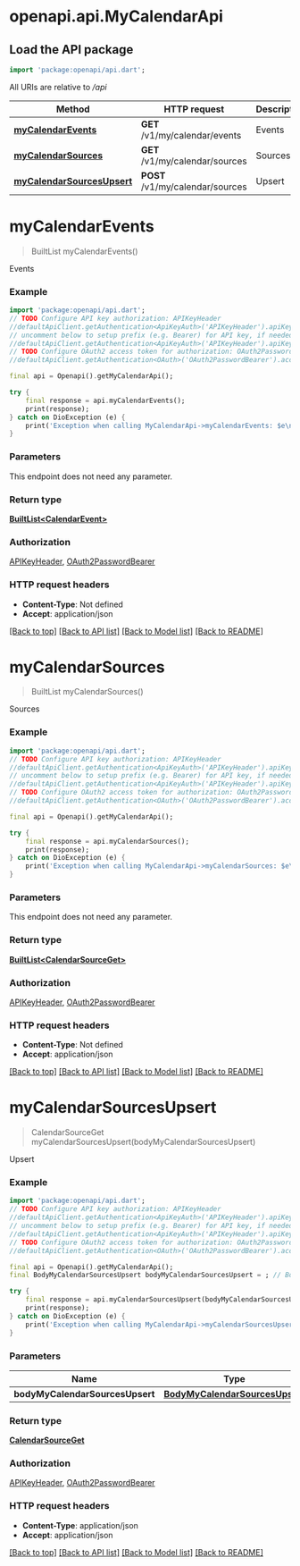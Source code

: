 # openapi.api.MyCalendarApi

## Load the API package
```dart
import 'package:openapi/api.dart';
```

All URIs are relative to */api*

Method | HTTP request | Description
------------- | ------------- | -------------
[**myCalendarEvents**](MyCalendarApi.md#mycalendarevents) | **GET** /v1/my/calendar/events | Events
[**myCalendarSources**](MyCalendarApi.md#mycalendarsources) | **GET** /v1/my/calendar/sources | Sources
[**myCalendarSourcesUpsert**](MyCalendarApi.md#mycalendarsourcesupsert) | **POST** /v1/my/calendar/sources | Upsert


# **myCalendarEvents**
> BuiltList<CalendarEvent> myCalendarEvents()

Events

### Example
```dart
import 'package:openapi/api.dart';
// TODO Configure API key authorization: APIKeyHeader
//defaultApiClient.getAuthentication<ApiKeyAuth>('APIKeyHeader').apiKey = 'YOUR_API_KEY';
// uncomment below to setup prefix (e.g. Bearer) for API key, if needed
//defaultApiClient.getAuthentication<ApiKeyAuth>('APIKeyHeader').apiKeyPrefix = 'Bearer';
// TODO Configure OAuth2 access token for authorization: OAuth2PasswordBearer
//defaultApiClient.getAuthentication<OAuth>('OAuth2PasswordBearer').accessToken = 'YOUR_ACCESS_TOKEN';

final api = Openapi().getMyCalendarApi();

try {
    final response = api.myCalendarEvents();
    print(response);
} catch on DioException (e) {
    print('Exception when calling MyCalendarApi->myCalendarEvents: $e\n');
}
```

### Parameters
This endpoint does not need any parameter.

### Return type

[**BuiltList&lt;CalendarEvent&gt;**](CalendarEvent.md)

### Authorization

[APIKeyHeader](../README.md#APIKeyHeader), [OAuth2PasswordBearer](../README.md#OAuth2PasswordBearer)

### HTTP request headers

 - **Content-Type**: Not defined
 - **Accept**: application/json

[[Back to top]](#) [[Back to API list]](../README.md#documentation-for-api-endpoints) [[Back to Model list]](../README.md#documentation-for-models) [[Back to README]](../README.md)

# **myCalendarSources**
> BuiltList<CalendarSourceGet> myCalendarSources()

Sources

### Example
```dart
import 'package:openapi/api.dart';
// TODO Configure API key authorization: APIKeyHeader
//defaultApiClient.getAuthentication<ApiKeyAuth>('APIKeyHeader').apiKey = 'YOUR_API_KEY';
// uncomment below to setup prefix (e.g. Bearer) for API key, if needed
//defaultApiClient.getAuthentication<ApiKeyAuth>('APIKeyHeader').apiKeyPrefix = 'Bearer';
// TODO Configure OAuth2 access token for authorization: OAuth2PasswordBearer
//defaultApiClient.getAuthentication<OAuth>('OAuth2PasswordBearer').accessToken = 'YOUR_ACCESS_TOKEN';

final api = Openapi().getMyCalendarApi();

try {
    final response = api.myCalendarSources();
    print(response);
} catch on DioException (e) {
    print('Exception when calling MyCalendarApi->myCalendarSources: $e\n');
}
```

### Parameters
This endpoint does not need any parameter.

### Return type

[**BuiltList&lt;CalendarSourceGet&gt;**](CalendarSourceGet.md)

### Authorization

[APIKeyHeader](../README.md#APIKeyHeader), [OAuth2PasswordBearer](../README.md#OAuth2PasswordBearer)

### HTTP request headers

 - **Content-Type**: Not defined
 - **Accept**: application/json

[[Back to top]](#) [[Back to API list]](../README.md#documentation-for-api-endpoints) [[Back to Model list]](../README.md#documentation-for-models) [[Back to README]](../README.md)

# **myCalendarSourcesUpsert**
> CalendarSourceGet myCalendarSourcesUpsert(bodyMyCalendarSourcesUpsert)

Upsert

### Example
```dart
import 'package:openapi/api.dart';
// TODO Configure API key authorization: APIKeyHeader
//defaultApiClient.getAuthentication<ApiKeyAuth>('APIKeyHeader').apiKey = 'YOUR_API_KEY';
// uncomment below to setup prefix (e.g. Bearer) for API key, if needed
//defaultApiClient.getAuthentication<ApiKeyAuth>('APIKeyHeader').apiKeyPrefix = 'Bearer';
// TODO Configure OAuth2 access token for authorization: OAuth2PasswordBearer
//defaultApiClient.getAuthentication<OAuth>('OAuth2PasswordBearer').accessToken = 'YOUR_ACCESS_TOKEN';

final api = Openapi().getMyCalendarApi();
final BodyMyCalendarSourcesUpsert bodyMyCalendarSourcesUpsert = ; // BodyMyCalendarSourcesUpsert | 

try {
    final response = api.myCalendarSourcesUpsert(bodyMyCalendarSourcesUpsert);
    print(response);
} catch on DioException (e) {
    print('Exception when calling MyCalendarApi->myCalendarSourcesUpsert: $e\n');
}
```

### Parameters

Name | Type | Description  | Notes
------------- | ------------- | ------------- | -------------
 **bodyMyCalendarSourcesUpsert** | [**BodyMyCalendarSourcesUpsert**](BodyMyCalendarSourcesUpsert.md)|  | 

### Return type

[**CalendarSourceGet**](CalendarSourceGet.md)

### Authorization

[APIKeyHeader](../README.md#APIKeyHeader), [OAuth2PasswordBearer](../README.md#OAuth2PasswordBearer)

### HTTP request headers

 - **Content-Type**: application/json
 - **Accept**: application/json

[[Back to top]](#) [[Back to API list]](../README.md#documentation-for-api-endpoints) [[Back to Model list]](../README.md#documentation-for-models) [[Back to README]](../README.md)

